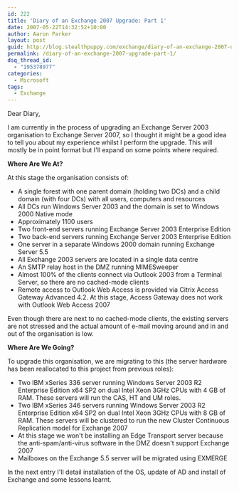 ```yaml
---
id: 222
title: 'Diary of an Exchange 2007 Upgrade: Part 1'
date: 2007-05-22T14:32:52+10:00
author: Aaron Parker
layout: post
guid: http://blog.stealthpuppy.com/exchange/diary-of-an-exchange-2007-upgrade-part-1
permalink: /diary-of-an-exchange-2007-upgrade-part-1/
dsq_thread_id:
  - "195378977"
categories:
  - Microsoft
tags:
  - Exchange
---
```

Dear Diary,

I am currently in the process of upgrading an Exchange Server 2003 organisation to Exchange Server 2007, so I thought it might be a good idea to tell you about my experience whilst I perform the upgrade. This will mostly be in point format but I'll expand on some points where required.

**Where Are We At?**

At this stage the organisation consists of:

  * A single forest with one parent domain (holding two DCs) and a child domain (with four DCs) with all users, computers and resources
  * All DCs run Windows Server 2003 and the domain is set to Windows 2000 Native mode
  * Approximately 1100 users
  * Two front-end servers running Exchange Server 2003 Enterprise Edition
  * Two back-end servers running Exchange Server 2003 Enterprise Edition
  * One server in a separate Windows 2000 domain running Exchange Server 5.5
  * All Exchange 2003 servers are located in a single data centre
  * An SMTP relay host in the DMZ running MIMESweeper
  * Almost 100% of the clients connect via Outlook 2003 from a Terminal Server, so there are no cached-mode clients
  * Remote access to Outlook Web Access is provided via Citrix Access Gateway Advanced 4.2. At this stage, Access Gateway does not work with Outlook Web Access 2007

Even though there are next to no cached-mode clients, the existing servers are not stressed and the actual amount of e-mail moving around and in and out of the organisation is low.

**Where Are We Going?**

To upgrade this organisation, we are migrating to this (the server hardware has been reallocated to this project from previous roles):

  * Two IBM xSeries 336 server running Windows Server 2003 R2 Enterprise Edition x64 SP2 on dual Intel Xeon 3GHz CPUs with 4 GB of RAM. These servers will run the CAS, HT and UM roles.
  * Two IBM xSeries 346 servers running Windows Server 2003 R2 Enterprise Edition x64 SP2 on dual Intel Xeon 3GHz CPUs with 8 GB of RAM. These servers will be clustered to run the new Cluster Continuous Replication model for Exchange 2007
  * At this stage we won't be installing an Edge Transport server because the anti-spam/anti-virus software in the DMZ doesn't support Exchange 2007
  * Mailboxes on the Exchange 5.5 server will be migrated using EXMERGE

In the next entry I'll detail installation of the OS, update of AD and install of Exchange and some lessons learnt.